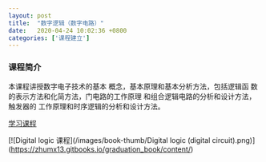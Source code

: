 ```yaml
---
layout: post
title:  "数字逻辑（数字电路）"
date:   2020-04-24 10:02:36 +0800
categories: ['课程建立']
---
```

### 课程简介
本课程讲授数字电子技术的基本 概念，基本原理和基本分析方法，包括逻辑函 数的表示方法和化简方法，门电路的工作原理 和组合逻辑电路的分析和设计方法，触发器的 工作原理和时序逻辑的分析和设计方法。

[学习课程](https://zhumx13.gitbooks.io/graduation_book/content/)

[![Digital logic 课程](/images/book-thumb/Digital logic (digital circuit).png)]
(https://zhumx13.gitbooks.io/graduation_book/content/)
